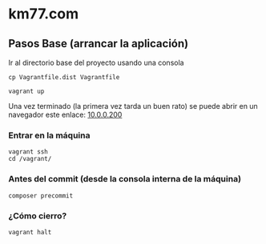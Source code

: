 # km77.com

## Pasos Base (arrancar la aplicación)

Ir al directorio base del proyecto usando una consola

```
cp Vagrantfile.dist Vagrantfile

vagrant up
```

Una vez terminado (la primera vez tarda un buen rato) se puede abrir en un navegador este enlace: [10.0.0.200](http://10.0.0.200)


### Entrar en la máquina
```
vagrant ssh
cd /vagrant/
```

### Antes del commit (desde la consola interna de la máquina)
```
composer precommit
```


### ¿Cómo cierro?
```
vagrant halt
```

